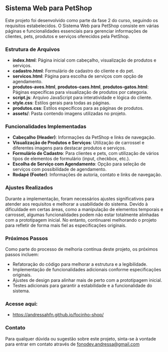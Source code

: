 ## Sistema Web para PetShop

Este projeto foi desenvolvido como parte da fase 2 do curso, seguindo os requisitos estabelecidos. O Sistema Web para PetShop consiste em várias páginas e funcionalidades essenciais para gerenciar informações de clientes, pets, produtos e serviços oferecidos pela PetShop.

### Estrutura de Arquivos
- **index.html**: Página inicial com cabeçalho, visualização de produtos e serviços.
- **cadastro.html**: Formulário de cadastro do cliente e do pet.
- **servicos.html**: Página para escolha de serviços com opção de agendamento.
- **produtos-aves.html**, **produtos-caes.html**, **produtos-gatos.html**: Páginas específicas para visualização de produtos por categoria.
- **script.js**: Arquivo JavaScript para interatividade e lógica do cliente.
- **style.css**: Estilos gerais para todas as páginas.
- **produtos.css**: Estilos específicos para as páginas de produtos.
- **assets/**: Pasta contendo imagens utilizadas no projeto.

### Funcionalidades Implementadas
- **Cabeçalho (Header)**: Informações da PetShop e links de navegação.
- **Visualização de Produtos e Serviços**: Utilização de carrossel e diferentes imagens para destacar produtos e serviços.
- **Formulário de Cadastro**: Para clientes e pets, com utilização de vários tipos de elementos de formulário (input, checkbox, etc.).
- **Escolha de Serviço com Agendamento**: Opção para seleção de serviços com possibilidade de agendamento.
- **Rodapé (Footer)**: Informações de autoria, contato e links de navegação.

### Ajustes Realizados
Durante a implementação, foram necessários ajustes significativos para atender aos requisitos e melhorar a usabilidade do sistema. Devido à dificuldade em certas áreas, como a manipulação de elementos temporais e carrossel, algumas funcionalidades podem não estar totalmente alinhadas com a prototipagem inicial. No entanto, continuarei melhorando o projeto para refletir de forma mais fiel as especificações originais.

### Próximos Passos
Como parte do processo de melhoria contínua deste projeto, os próximos passos incluem:

- Refatoração do código para melhorar a estrutura e a legibilidade.
- Implementação de funcionalidades adicionais conforme especificações originais.
- Ajustes de design para alinhar mais de perto com a prototipagem inicial.
- Testes adicionais para garantir a estabilidade e a funcionalidade do sistema.

### Acesse aqui:
- https://andressahfn.github.io/focinho-shop/

### Contato
Para qualquer dúvida ou sugestão sobre este projeto, sinta-se à vontade para entrar em contato através de fonodev.andressa@gmail.com
